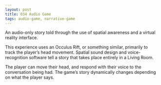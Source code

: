 ```yaml
---
layout: post
title: 034 Audio Game
tags: audio-game, narrative-game
---
```

An audio-only story told through the use of spatial awareness and a virtual reality interface.

This experience uses an Occulus Rift, or something similar, primarily to track the player’s head movement. Spatial sound design and voice-recognition software tell a story that takes place entirely in a Living Room. 

The player can move their head, and respond with their voice to the conversation being had.  The game’s story dynamically changes depending on what the player says.